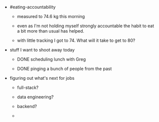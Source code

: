 - #eating-accountability
	 - measured to 74.6 kg this morning

	 - even as I'm not holding myself strongly accountable the habit to eat a bit more than usual has helped.

	 - with little tracking I got to 74. What will it take to get to 80?

- stuff I want to shoot away today
	 - DONE scheduling lunch with Greg

	 - DONE pinging a bunch of people from the past

- figuring out what's next for jobs
	 - full-stack?

	 - data engineering?

	 - backend?

	 - 
